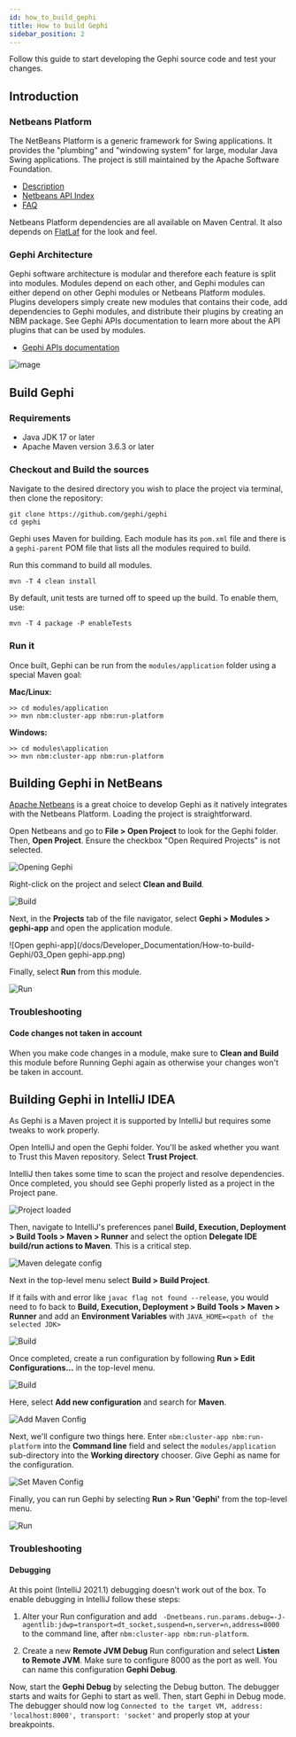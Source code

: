 ```yaml
---
id: how_to_build_gephi
title: How to build Gephi
sidebar_position: 2
---
```


Follow this guide to start developing the Gephi source code and test your changes.

## Introduction

### Netbeans Platform

The NetBeans Platform is a generic framework for Swing applications. It provides the "plumbing" and "windowing system" for large, modular Java Swing applications. The project is still maintained by the Apache Software Foundation.
* [Description](https://netbeans.apache.org/kb/docs/platform/)
* [Netbeans API Index](https://bits.netbeans.org/dev/javadoc/)
* [FAQ](https://netbeans.apache.org/wiki/main/netbeansdevelopperfaq/DevFaqIndex/)

Netbeans Platform dependencies are all available on Maven Central. It also depends on [FlatLaf](https://www.formdev.com/flatlaf/) for the look and feel.

### Gephi Architecture

Gephi software architecture is modular and therefore each feature is split into modules. Modules depend on each other, and Gephi modules can either depend on other Gephi modules or Netbeans Platform modules. Plugins developers simply create new modules that contains their code, add dependencies to Gephi modules, and distribute their plugins by creating an NBM package. See Gephi APIs documentation to learn more about the API plugins that can be used by modules.

* [Gephi APIs documentation](https://javadoc.io/doc/org.gephi/gephi/latest/index.html)

![image](/docs/Developer_Documentation/How-to-build-Gephi/00_image.png)

## Build Gephi

### Requirements

* Java JDK 17 or later
* Apache Maven version 3.6.3 or later

### Checkout and Build the sources

Navigate to the desired directory you wish to place the project via terminal, then clone the repository:

```
git clone https://github.com/gephi/gephi
cd gephi 
```

Gephi uses Maven for building. Each module has its `pom.xml` file and there is a `gephi-parent` POM file that lists all the modules required to build. 

Run this command to build all modules.

```
mvn -T 4 clean install
```

By default, unit tests are turned off to speed up the build. To enable them, use:

```
mvn -T 4 package -P enableTests
```

### Run it

Once built, Gephi can be run from the `modules/application` folder using a special Maven goal:

**Mac/Linux:**  

```
>> cd modules/application
>> mvn nbm:cluster-app nbm:run-platform
``` 

**Windows:**  

```
>> cd modules\application
>> mvn nbm:cluster-app nbm:run-platform
``` 

## Building Gephi in NetBeans

[Apache Netbeans](https://netbeans.apache.org/) is a great choice to develop Gephi as it natively integrates with the Netbeans Platform. Loading the project is straightforward.

Open Netbeans and go to **File > Open Project** to look for the Gephi folder. Then, **Open Project**. Ensure the checkbox "Open Required Projects" is not selected.

![Opening Gephi](/docs/Developer_Documentation/How-to-build-Gephi/01_Opening_Gephi.png)

Right-click on the project and select **Clean and Build**. 

![Build](/docs/Developer_Documentation/How-to-build-Gephi/02_Build.png)

Next, in the **Projects** tab of the file navigator, select **Gephi > Modules > gephi-app** and open the application module.

![Open gephi-app](/docs/Developer_Documentation/How-to-build-Gephi/03_Open gephi-app.png)

Finally, select **Run** from this module.

![Run](/docs/Developer_Documentation/How-to-build-Gephi/04_Run.png)

### Troubleshooting

#### Code changes not taken in account

When you make code changes in a module, make sure to **Clean and Build** this module before Running Gephi again as otherwise your changes won't be taken in account.

## Building Gephi in IntelliJ IDEA

As Gephi is a Maven project it is supported by IntelliJ but requires some tweaks to work properly.

Open IntelliJ and open the Gephi folder. You'll be asked whether you want to Trust this Maven repository. Select **Trust Project**.

IntelliJ then takes some time to scan the project and resolve dependencies. Once completed, you should see Gephi properly listed as a project in the Project pane.

![Project loaded](/docs/Developer_Documentation/How-to-build-Gephi/06_Project_loaded.png)

Then, navigate to IntelliJ's preferences panel **Build, Execution, Deployment > Build Tools > Maven > Runner** and select the option **Delegate IDE build/run actions to Maven**. This is a critical step.

![Maven delegate config](/docs/Developer_Documentation/How-to-build-Gephi/07_Maven_delegate_config.png)

Next in the top-level menu select **Build > Build Project**.

If it fails with and error like `javac flag not found --release`, you would need to fo back to  **Build, Execution, Deployment > Build Tools > Maven > Runner** and add an **Environment Variables** with `JAVA_HOME=<path of the selected JDK>`

![Build](/docs/Developer_Documentation/How-to-build-Gephi/08_Build.png)

Once completed, create a run configuration by following **Run > Edit Configurations...** in the top-level menu.

![Build](/docs/Developer_Documentation/How-to-build-Gephi/09_Build.png)

Here, select **Add new configuration** and search for **Maven**.

![Add Maven Config](/docs/Developer_Documentation/How-to-build-Gephi/10_Add_Maven_Config.png)

Next, we'll configure two things here. Enter `nbm:cluster-app nbm:run-platform` into the **Command line** field and select the `modules/application` sub-directory into the **Working directory** chooser. Give Gephi as name for the configuration.

![Set Maven Config](/docs/Developer_Documentation/How-to-build-Gephi/11_Set_Maven_Config.png)

Finally, you can run Gephi by selecting **Run > Run 'Gephi'** from the top-level menu.

![Run](/docs/Developer_Documentation/How-to-build-Gephi/12_Run.png)

### Troubleshooting

#### Debugging

At this point (IntelliJ 2021.1) debugging doesn't work out of the box. To enable debugging in IntelliJ follow these steps:

1. Alter your Run configuration and add ` -Dnetbeans.run.params.debug=-J-agentlib:jdwp=transport=dt_socket,suspend=n,server=n,address=8000` to the command line, after `nbm:cluster-app nbm:run-platform`.

2. Create a new **Remote JVM Debug** Run configuration and select **Listen to Remote JVM**. Make sure to configure 8000 as the port as well. You can name this configuration **Gephi Debug**. 

Now, start the **Gephi Debug** by selecting the Debug button. The debugger starts and waits for Gephi to start as well. Then, start Gephi in Debug mode. The debugger should now log `Connected to the target VM, address: 'localhost:8000', transport: 'socket'` and properly stop at your breakpoints.